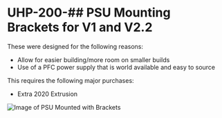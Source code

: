 # UHP-200-## PSU Mounting Brackets for V1 and V2.2
These were designed for the following reasons:
 - Allow for easier building/more room on smaller builds
 - Use of a PFC power supply that is world available and easy to source
 
 This requires the following major purchases:
  - Extra 2020 Extrusion

 ![Image of PSU Mounted with Brackets](https://raw.githubusercontent.com/Annex-Engineering/VORON_V2_Mods/master/UHP-200-%23%23_PSU_Mounting_Brackets/Images/Brackets_In_Use.png)